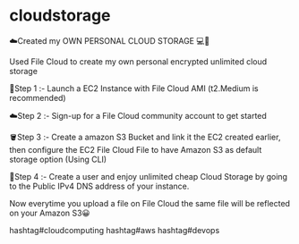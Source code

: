 # cloudstorage
☁️Created my OWN PERSONAL CLOUD STORAGE 💻💽

Used File Cloud to create my own personal encrypted unlimited cloud storage

🚀Step 1 :- Launch a EC2 Instance with File Cloud AMI (t2.Medium is recommended)

☁️Step 2 :- Sign-up for a File Cloud community account to get started

🪣Step 3 :- Create a amazon S3 Bucket and link it the EC2 created earlier, then configure the EC2 File Cloud File to have Amazon S3 as default storage option (Using CLI)

🙌Step 4 :- Create a user and enjoy unlimited cheap Cloud Storage by going to the Public IPv4 DNS address of your instance.

Now everytime you upload a file on File Cloud the same file will be reflected on your Amazon S3😀

hashtag#cloudcomputing hashtag#aws hashtag#devops
